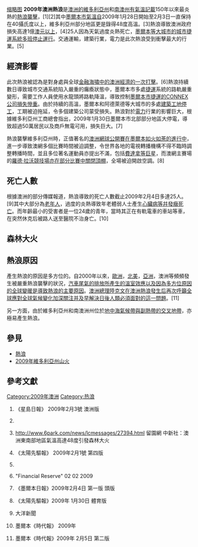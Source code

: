 [缩略图](https://zh.wikipedia.org/wiki/File:Hot_au.jpg "fig:缩略图")
**2009年澳洲熱浪**是[澳洲的](https://zh.wikipedia.org/wiki/澳洲 "wikilink")[維多利亞州](../Page/維多利亞州.md "wikilink")和[南澳州有氣溫記載](https://zh.wikipedia.org/wiki/南澳州 "wikilink")150年以來最炎熱的[熱浪襲擊](https://zh.wikipedia.org/wiki/熱浪 "wikilink")，\[1\]\[2\]其中[墨爾本市氣溫自](https://zh.wikipedia.org/wiki/墨爾本 "wikilink")2009年1月28日開始至2月3日一直保持在40攝氏度以上，維多利亞州部分地區更是錄得48度高溫。\[3\]熱浪導致澳洲政府損失高達1億[澳元以上](https://zh.wikipedia.org/wiki/澳大利亞元 "wikilink")，\[4\]25人因為天氣過度炎熱死亡，[墨爾本等大城市的城市捷運系統多班停止運行](https://zh.wikipedia.org/wiki/墨爾本 "wikilink")。交通運輸，建築行業，電力是此次熱浪受到衝擊最大的行業。\[5\]

## 經濟影響

此次熱浪被認為是對身處與全球[金融海嘯中的澳洲經濟的一次打擊](https://zh.wikipedia.org/wiki/金融海嘯 "wikilink")。\[6\]熱浪持續數日導致城市交通系統陷入嚴重的癱瘓狀態中，墨爾本市多處[捷運](../Page/捷運.md "wikilink")系統的路軌嚴重變形，需要工作人員使用水龍頭將路軌降溫，導致控制[墨爾本市捷運的CONNEX公司損失慘重](https://zh.wikipedia.org/wiki/墨爾本軌道交通 "wikilink")。由於持續的高溫，墨爾本和阿德萊德等大城市的多處[建築工地停工](https://zh.wikipedia.org/wiki/建築工地 "wikilink")，工期被迫拖延，令多個建築公司蒙受損失。熱浪對於[電力](../Page/電力.md "wikilink")行業的影響巨大，根據維多利亞州工商總會指出，2009年1月30日墨爾本市北部部分地區大停電，導致超過50萬居民以及商戶無電可用，損失巨大。\[7\]

熱浪襲擊維多利亞州時，正值著名的[澳洲網球公開賽在墨爾本如火如荼的進行中](https://zh.wikipedia.org/wiki/澳洲網球公開賽 "wikilink")，進一步導致澳網多個比賽時間被迫調整，令世界各地的電視轉播機構不得不臨時調整轉播時間，並且多位著名運動員亦提出不滿，包括[費達拿等巨星](https://zh.wikipedia.org/wiki/費達拿 "wikilink")，而澳網主賽場的[羅德·拉沃競技場亦在部分比賽中關閉頂棚](https://zh.wikipedia.org/wiki/羅德·拉沃競技場 "wikilink")，全場被迫開啟空調。\[8\]

## 死亡人數

根據澳洲的部分傳媒報道，熱浪導致的死亡人數截止2009年2月4日多達25人。\[9\]其中大部分為[老年人](https://zh.wikipedia.org/wiki/老年人 "wikilink")，過度的炎熱導致年老體弱人士產生[心臟病等幷發癥死亡](https://zh.wikipedia.org/wiki/心臟病 "wikilink")。而年齡最小的受害者是一位24歲的青年，當時其正在有軌電車的車站等車，在突然休克后被路人送至醫院不治身亡。\[10\]

## 森林大火

## 熱浪原因

產生熱浪的原因是多方位的。自2000年以來，[歐洲](https://zh.wikipedia.org/wiki/歐洲 "wikilink")，[北美](https://zh.wikipedia.org/wiki/北美 "wikilink")，[亞洲](https://zh.wikipedia.org/wiki/亞洲 "wikilink")，澳洲等頻頻發生被嚴重熱浪襲擊的狀況，[汽車尾氣的排放所產生的](https://zh.wikipedia.org/wiki/汽車尾氣 "wikilink")[溫室效應以及因為多方位原因的全球變暖是導致熱浪的主要原因](https://zh.wikipedia.org/wiki/溫室效應 "wikilink")。[澳洲總理](https://zh.wikipedia.org/wiki/澳洲總理 "wikilink")[陸克文在澳洲熱浪發生后再次呼籲全球應對全球氣候變化加深關注并及早解決日後人類必須面對的這一問題](https://zh.wikipedia.org/wiki/陸克文 "wikilink")。\[11\]

另一方面，由於維多利亞州和南澳洲州位於[地中海氣候帶與](https://zh.wikipedia.org/wiki/地中海氣候 "wikilink")[副熱帶的交叉地帶](https://zh.wikipedia.org/wiki/副熱帶 "wikilink")，亦極易產生熱浪。

## 參見

  - [熱浪](https://zh.wikipedia.org/wiki/熱浪 "wikilink")
  - [2009年維多利亞州山火](https://zh.wikipedia.org/wiki/2009年維多利亞州山火 "wikilink")

## 參考文獻

<div class="references-small">

<references />

</div>

[Category:2009年澳洲](https://zh.wikipedia.org/wiki/Category:2009年澳洲 "wikilink")
[Category:热浪](https://zh.wikipedia.org/wiki/Category:热浪 "wikilink")

1.  《星島日報》 2009年2月3號 澳洲版

2.

3.  <http://www.6park.com/news/lcmessages/27394.html> 留園網
    中新社：澳洲東南部地區氣溫高達48度引發森林大火

4.  《太陽先驅報》 2009年2月1號 第四版

5.
6.  "Financial Reserve" 02 02 2009

7.  《墨爾本日報》2009年2月4日 第一版 頭版

8.  《太陽先驅報》2009年 1月30日 體育版

9.   大洋新聞

10. 墨爾本《時代報》 2009年

11. 墨爾本《時代報》2009年 2月5日 第二版